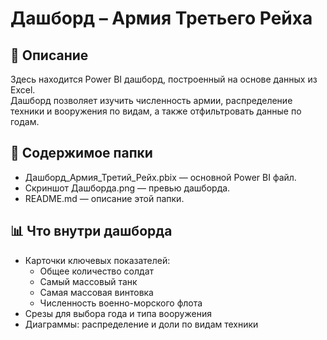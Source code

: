# Дашборд – Армия Третьего Рейха  

## 📌 Описание  
Здесь находится Power BI дашборд, построенный на основе данных из Excel.  
Дашборд позволяет изучить численность армии, распределение техники и вооружения по видам, а также отфильтровать данные по годам.  

## 📂 Содержимое папки  
- Дашборд_Армия_Третий_Рейх.pbix — основной Power BI файл.  
- Скриншот Дашборда.png — превью дашборда.  
- README.md — описание этой папки.  

## 📊 Что внутри дашборда  
- Карточки ключевых показателей:  
  - Общее количество солдат  
  - Самый массовый танк  
  - Самая массовая винтовка  
  - Численность военно-морского флота  
- Срезы для выбора года и типа вооружения  
- Диаграммы: распределение и доли по видам техники
